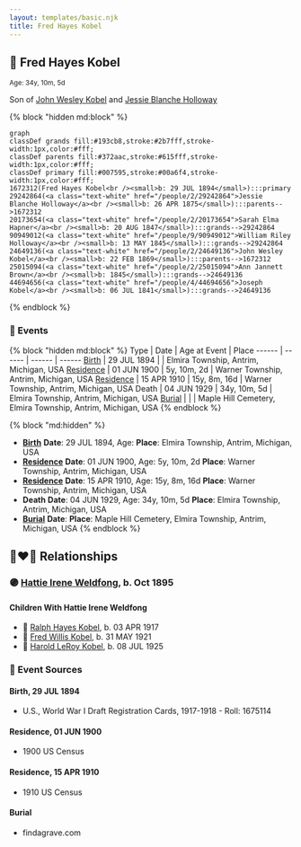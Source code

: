 ```yaml
---
layout: templates/basic.njk
title: Fred Hayes Kobel
---
```

## 🔵 Fred Hayes Kobel
<small>Age: 34y, 10m, 5d</small>

Son of [John Wesley Kobel](/people/2/24649136) and [Jessie Blanche Holloway](/people/2/29242864)

{% block "hidden md:block" %}
```mermaid
graph
classDef grands fill:#193cb8,stroke:#2b7fff,stroke-width:1px,color:#fff;
classDef parents fill:#372aac,stroke:#615fff,stroke-width:1px,color:#fff;
classDef primary fill:#007595,stroke:#00a6f4,stroke-width:1px,color:#fff;
1672312(Fred Hayes Kobel<br /><small>b: 29 JUL 1894</small>):::primary
29242864(<a class="text-white" href="/people/2/29242864">Jessie Blanche Holloway</a><br /><small>b: 26 APR 1875</small>):::parents-->1672312
20173654(<a class="text-white" href="/people/2/20173654">Sarah Elma Hapner</a><br /><small>b: 20 AUG 1847</small>):::grands-->29242864
90949012(<a class="text-white" href="/people/9/90949012">William Riley Holloway</a><br /><small>b: 13 MAY 1845</small>):::grands-->29242864
24649136(<a class="text-white" href="/people/2/24649136">John Wesley Kobel</a><br /><small>b: 22 FEB 1869</small>):::parents-->1672312
25015094(<a class="text-white" href="/people/2/25015094">Ann Jannett Brown</a><br /><small>b: 1845</small>):::grands-->24649136
44694656(<a class="text-white" href="/people/4/44694656">Joseph Kobel</a><br /><small>b: 06 JUL 1841</small>):::grands-->24649136
```
{% endblock %}

### 📆 Events

{% block "hidden md:block" %}
Type | Date | Age at Event | Place
------ | ------ | ------ | ------
[Birth](#event-event-2) | 29 JUL 1894 |  | Elmira Township, Antrim, Michigan, USA
[Residence](#event-event-0) | 01 JUN 1900 | 5y, 10m, 2d | Warner Township, Antrim, Michigan, USA
[Residence](#event-event-1) | 15 APR 1910 | 15y, 8m, 16d | Warner Township, Antrim, Michigan, USA
Death | 04 JUN 1929 | 34y, 10m, 5d | Elmira Township, Antrim, Michigan, USA
[Burial](#event-event-6) |  |  | Maple Hill Cemetery, Elmira Township, Antrim, Michigan, USA
{% endblock %}

{% block "md:hidden" %}
- **[Birth](#event-event-2)**
**Date**: 29 JUL 1894, Age:
**Place**: Elmira Township, Antrim, Michigan, USA
- **[Residence](#event-event-0)**
**Date**: 01 JUN 1900, Age: 5y, 10m, 2d
**Place**: Warner Township, Antrim, Michigan, USA
- **[Residence](#event-event-1)**
**Date**: 15 APR 1910, Age: 15y, 8m, 16d
**Place**: Warner Township, Antrim, Michigan, USA
- **Death**
**Date**: 04 JUN 1929, Age: 34y, 10m, 5d
**Place**: Elmira Township, Antrim, Michigan, USA
- **[Burial](#event-event-6)**
**Date**:
**Place**: Maple Hill Cemetery, Elmira Township, Antrim, Michigan, USA
{% endblock %}

## 👩‍❤️‍👨 Relationships

### 🟣 [Hattie Irene Weldfong](/people/5/59131944), b. Oct 1895

#### Children With Hattie Irene Weldfong
* 🔵 [Ralph Hayes Kobel](/people/7/77168350), b. 03 APR 1917
* 🔵 [Fred Willis Kobel](/people/5/51851068), b. 31 MAY 1921
* 🔵 [Harold LeRoy Kobel](/people/6/65495296), b. 08 JUL 1925
### 📰 Event Sources

#### <a id="event-event-2"></a> Birth, 29 JUL 1894
* U.S., World War I Draft Registration Cards, 1917-1918  - Roll: 1675114

#### <a id="event-event-0"></a> Residence, 01 JUN 1900
* 1900 US Census

#### <a id="event-event-1"></a> Residence, 15 APR 1910
* 1910 US Census

#### <a id="event-event-6"></a> Burial
* findagrave.com
